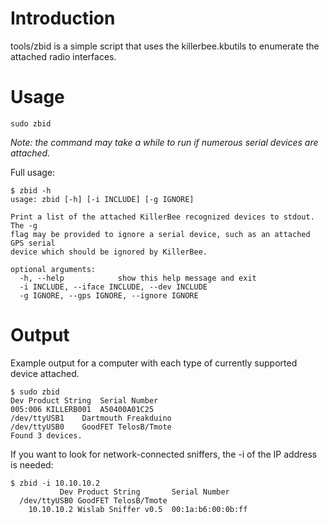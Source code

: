 # Introduction #
tools/zbid is a simple script that uses the killerbee.kbutils to enumerate the attached radio interfaces.

# Usage #

```
sudo zbid
```

_Note: the command may take a while to run if numerous serial devices are attached._

Full usage:
```
$ zbid -h
usage: zbid [-h] [-i INCLUDE] [-g IGNORE]

Print a list of the attached KillerBee recognized devices to stdout. The -g
flag may be provided to ignore a serial device, such as an attached GPS serial
device which should be ignored by KillerBee.

optional arguments:
  -h, --help            show this help message and exit
  -i INCLUDE, --iface INCLUDE, --dev INCLUDE
  -g IGNORE, --gps IGNORE, --ignore IGNORE
```

# Output #

Example output for a computer with each type of currently supported device attached.

```
$ sudo zbid
Dev	Product String	Serial Number
005:006	KILLERB001	A50400A01C25
/dev/ttyUSB1	Dartmouth Freakduino	
/dev/ttyUSB0	GoodFET TelosB/Tmote	
Found 3 devices.
```

If you want to look for network-connected sniffers, the -i of the IP address is needed:

```
$ zbid -i 10.10.10.2
           Dev Product String       Serial Number
  /dev/ttyUSB0 GoodFET TelosB/Tmote           
    10.10.10.2 Wislab Sniffer v0.5  00:1a:b6:00:0b:ff
```
